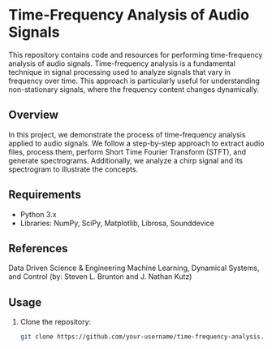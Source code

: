 # Time-Frequency Analysis of Audio Signals

This repository contains code and resources for performing time-frequency analysis of audio signals. Time-frequency analysis is a fundamental technique in signal processing used to analyze signals that vary in frequency over time. This approach is particularly useful for understanding non-stationary signals, where the frequency content changes dynamically.

## Overview

In this project, we demonstrate the process of time-frequency analysis applied to audio signals. We follow a step-by-step approach to extract audio files, process them, perform Short Time Fourier Transform (STFT), and generate spectrograms. Additionally, we analyze a chirp signal and its spectrogram to illustrate the concepts.

## Requirements

- Python 3.x
- Libraries: NumPy, SciPy, Matplotlib, Librosa, Sounddevice

## References
Data Driven Science & Engineering
Machine Learning, Dynamical Systems, and Control  (by: Steven L. Brunton and J. Nathan Kutz)

## Usage

1. Clone the repository:

   ```bash
   git clone https://github.com/your-username/time-frequency-analysis.git

